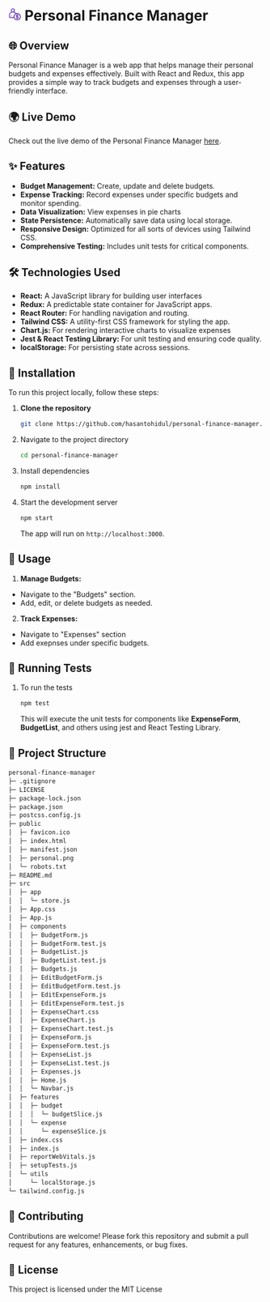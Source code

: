 
# <img src="./src/assets/images/logo.png" width="25px" height="25px"> Personal Finance Manager

## 🌐 Overview
Personal Finance Manager is a web app that helps manage their personal budgets and expenses effectively. Built with React and Redux, this app provides a simple way to track budgets and expenses through a user-friendly interface.

## 🌍 Live Demo

Check out the live demo of the Personal Finance Manager <a href="https://hasantohidul-personal-finance-manager.netlify.app/" target="_blank" rel="noopener noreferrer">here</a>.

## ✨ Features

- **Budget Management:** Create, update and delete budgets.
- **Expense Tracking:** Record expenses under specific budgets and monitor spending.
- **Data Visualization:** View expenses in pie charts
- **State Persistence:** Automatically save data using local storage.
- **Responsive Design:** Optimized for all sorts of devices using Tailwind CSS.
- **Comprehensive Testing:** Includes unit tests for critical components.


## 🛠️ Technologies Used

- **React:** A JavaScript library for building user interfaces
- **Redux:** A predictable state container for JavaScript apps.
- **React Router:** For handling navigation and routing.
- **Tailwind CSS:** A utility-first CSS framework for styling the app.
- **Chart.js:** For rendering interactive charts to visualize expenses
- **Jest & React Testing Library:** For unit testing and ensuring code quality.
- **localStorage:** For persisting state across sessions.

## 🚀 Installation
To run this project locally, follow these steps:

1.  **Clone the repository**
    ```sh
    git clone https://github.com/hasantohidul/personal-finance-manager.git
    ```
2. Navigate to the project directory
    ```sh
    cd personal-finance-manager
    ```
3. Install dependencies
    ```sh
    npm install
    ```
4. Start the development server
    ```sh
    npm start
    ```
    The app will run on `http://localhost:3000`.
## 📖 Usage

1. **Manage Budgets:**
- Navigate to the "Budgets" section.
- Add, edit, or delete budgets as needed.
2. **Track Expenses:**
- Navigate to "Expenses" section
- Add exepnses under specific budgets.

## 🧪 Running Tests

1. To run the tests
    ```sh
    npm test
    ```
    This will execute the unit tests for components like **ExpenseForm**, **BudgetList**, and others using jest and React Testing Library.
## 📂 Project Structure
```sh
personal-finance-manager
├─ .gitignore
├─ LICENSE
├─ package-lock.json
├─ package.json
├─ postcss.config.js
├─ public
│  ├─ favicon.ico
│  ├─ index.html
│  ├─ manifest.json
│  ├─ personal.png
│  └─ robots.txt
├─ README.md
├─ src
│  ├─ app
│  │  └─ store.js
│  ├─ App.css
│  ├─ App.js
│  ├─ components
│  │  ├─ BudgetForm.js
│  │  ├─ BudgetForm.test.js
│  │  ├─ BudgetList.js
│  │  ├─ BudgetList.test.js
│  │  ├─ Budgets.js
│  │  ├─ EditBudgetForm.js
│  │  ├─ EditBudgetForm.test.js
│  │  ├─ EditExpenseForm.js
│  │  ├─ EditExpenseForm.test.js
│  │  ├─ ExpenseChart.css
│  │  ├─ ExpenseChart.js
│  │  ├─ ExpenseChart.test.js
│  │  ├─ ExpenseForm.js
│  │  ├─ ExpenseForm.test.js
│  │  ├─ ExpenseList.js
│  │  ├─ ExpenseList.test.js
│  │  ├─ Expenses.js
│  │  ├─ Home.js
│  │  └─ Navbar.js
│  ├─ features
│  │  ├─ budget
│  │  │  └─ budgetSlice.js
│  │  └─ expense
│  │     └─ expenseSlice.js
│  ├─ index.css
│  ├─ index.js
│  ├─ reportWebVitals.js
│  ├─ setupTests.js
│  └─ utils
│     └─ localStorage.js
└─ tailwind.config.js
```

## 🤝 Contributing

Contributions are welcome! Please fork this repository and submit a pull request for any features, enhancements, or bug fixes.
## 📄 License
This project is licensed under the MIT License

